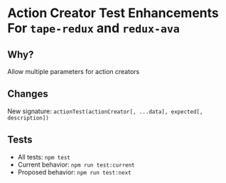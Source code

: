 # Action Creator Test Enhancements For `tape-redux` and `redux-ava`

## Why?

Allow multiple parameters for action creators

## Changes

New signature: `actionTest(actionCreator[, ...data], expected[, description])`

## Tests

* All tests: `npm test`
* Current behavior: `npm run test:current`
* Proposed behavior: `npm run test:next`
